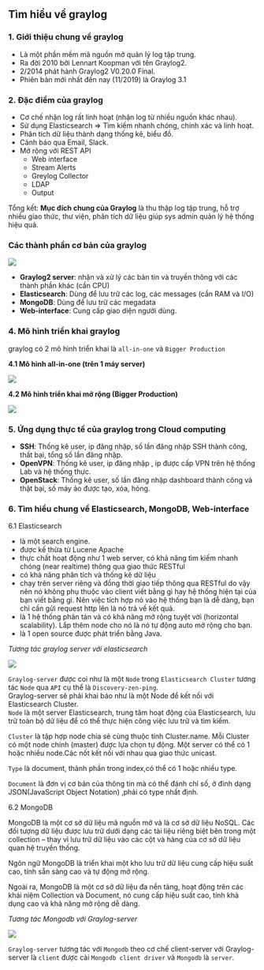 ## Tìm hiểu về graylog  

### 1. Giới thiệu chung về graylog  

- Là một phần mềm mã nguồn mở quản lý log tập trung.  
- Ra đời 2010 bởi Lennart Koopman với tên Graylog2.  
- 2/2014 phát hành Graylog2 V0.20.0 Final.  
- Phiên bản mới nhất đến nay (11/2019) là Graylog 3.1

### 2. Đặc điểm của graylog  

- Cơ chế nhận log rất linh hoạt (nhận log từ nhiều nguồn khác nhau).  
- Sử dụng Elasticsearch => Tìm kiếm nhanh chóng, chính xác và linh hoạt.  
- Phân tích dữ liệu thành dạng thống kê, biểu đồ.  
- Cảnh báo qua Email, Slack.  
- Mở rộng với REST API 
    - Web interface  
    - Stream Alerts  
    - Greylog Collector  
    - LDAP  
    - Output  

Tổng kết: **Mục đích chung của Graylog** là thu thập log tập trung, hỗ trợ nhiều giao thức, thư viện, phân tích dữ liệu giúp sys admin quản lý hệ thống hiệu quả.  

### Các thành phần cơ bản của graylog  

<img src="https://i.imgur.com/KIAYi3l.png">  

- **Graylog2 server**: nhận và xử lý các bản tin và truyền thông với các thành phần khác (cần CPU)  
- **Elasticsearch**: Dùng để lưu trữ các log, các messages (cần RAM và I/O)  
- **MongoDB**: Dùng để lưu trữ các megadata  
- **Web-interface**: Cung cấp giao diện người dùng.  

### 4. Mô hình triển khai graylog  

graylog có 2 mô hình triển khai là `all-in-one` và `Bigger Production`  

**4.1 Mô hình all-in-one (trên 1 máy server)**

<img src="https://i.imgur.com/FQwyvVr.png">  

**4.2 Mô hình triển khai mở rộng (Bigger Production)**  

<img src="https://i.imgur.com/bPFMMPJ.png">  

### 5. Ứng dụng thực tế của graylog trong Cloud computing  

- **SSH**: Thống kê user, ip đăng nhập, số lần đăng nhập SSH thành công, thất bại, tổng số lần đăng nhập.  
- **OpenVPN**: Thống kê user, ip đăng nhập , ip được cấp VPN trên hệ thống Lab và hệ thống thực.  
- **OpenStack**: Thống kê user, số lần đăng nhập dashboard thành công và thật bại, số máy ảo được tạo, xóa, hỏng.

### 6. Tìm hiểu chung về Elasticsearch, MongoDB, Web-interface  

6.1 Elasticsearch  
- là một search engine.  
- được kế thừa từ Lucene Apache  
- thực chất hoạt động như 1 web server, có khả năng tìm kiếm nhanh chóng (near realtime) thông qua giao thức RESTful  
- có khả năng phân tích và thống kê dữ liệu  
- chạy trên server riêng và đồng thời giao tiếp thông qua RESTful do vậy nên nó không phụ thuộc vào client viết bằng gì hay hệ thống hiện tại của bạn viết bằng gì. Nên việc tích hợp nó vào hệ thống bạn là dễ dàng, bạn chỉ cần gửi request http lên là nó trả về kết quả.  
- là 1 hệ thống phân tán và có khả năng mở rộng tuyệt vời (horizontal scalability). Lắp thêm node cho nó là nó tự động auto mở rộng cho bạn.  
- là 1 open source được phát triển bằng Java.  

*Tương tác graylog server với elasticsearch*  

<img src="https://i.imgur.com/a21lVZH.png">  

 `Graylog-server` được coi như là một `Node` trong `Elasticsearch Cluster` tương tác `Node` qua `API` cụ thể là `Discovery-zen-ping`.  
 Graylog-server sẽ phải khai báo như là một Node để kết nối với Elasticsearch Cluster.  
`Node` là một server Elasticsearch, trung tâm hoạt động của Elasticsearch, lưu trữ toàn bộ dữ liệu để có thể thực hiện công việc lưu trữ và tìm kiếm.

`Cluster` là tập hợp node chia sẻ cùng thuộc tính Cluster.name. Mỗi Cluster có một node chính (master) được lựa chọn tự động. Một server có thể có 1 hoặc nhiều node.Các nốt kết nối với nhau qua giao thức unicast.

`Type` là document, thành phần trong index,có thể có 1 hoặc nhiều type.

`Document` là đơn vị cơ bản của thông tin mà có thể đánh chỉ số, ở đinh dạng JSON(JavaScript Object Notation) ,phải có type nhất định.  

6.2 MongoDB  

MongoDB là một cơ sở dữ liệu mã nguồn mở và là cơ sở dữ liệu NoSQL. Các đối tượng dữ liệu được lưu trữ dưới dạng các tài liệu riêng biệt bên trong một collection – thay vì lưu trữ dữ liệu vào các cột và hàng của cơ sở dữ liệu quan hệ truyền thống.

Ngôn ngữ MongoDB là triển khai một kho lưu trữ dữ liệu cung cấp hiệu suất cao, tính sẵn sàng cao và tự động mở rộng.  

Ngoài ra, MongoDB là một cơ sở dữ liệu đa nền tảng, hoạt động trên các khái niệm Collection và Document, nó cung cấp hiệu suất cao, tính khả dụng cao và khả năng mở rộng dễ dàng.  

*Tương tác Mongodb với Graylog-server*

<img src="https://i.imgur.com/9pzvVrd.png">  

`Graylog-server` tương tác với `Mongodb` theo cơ chế client-server với Graylog-server là `client` được cài `Mongodb client driver` và `Mongodb` là `server`.  
